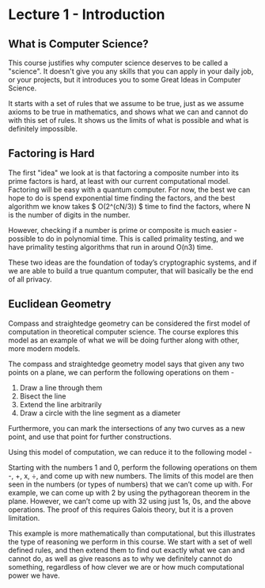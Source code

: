 # Lecture 1 - Introduction
## What is Computer Science?
This course justifies why computer science deserves to be called a "science".
It doesn't give you any skills that you can apply in your daily job, or your 
projects, but it introduces you to some Great Ideas in Computer Science.

It starts with a set of rules that we assume to be true, just as we assume
axioms to be true in mathematics, and shows what we can and cannot do with 
this set of rules. It shows us the limits of what is possible and what is
definitely impossible.

## Factoring is Hard
The first "idea" we look at is that factoring a composite number into its
prime factors is hard, at least with our current computational model. 
Factoring will be easy with a quantum computer. For now, the best we can hope 
to do is spend exponential time finding the factors, and the best algorithm we 
know takes $ O(2^(cN/3)) $ time to find the factors, where N is the number of 
digits in the number.

However, checking if a number is prime or composite is much easier - possible 
to do in polynomial time. This is called primality testing, and we have primality 
testing algorithms that run in around O(n3) time.

These two ideas are the foundation of today’s cryptographic systems, and if we 
are able to build a true quantum computer, that will basically be the end of all privacy.


## Euclidean Geometry
Compass and straightedge geometry can be considered the first model of computation in 
theoretical computer science. The course explores this model as an example of what we 
will be doing further along with other, more modern models.

The compass and straightedge geometry model says that given any two points on a plane, 
we can perform the following operations on them -

1. Draw a line through them
2. Bisect the line
3. Extend the line arbitrarily
4. Draw a circle with the line segment as a diameter

Furthermore, you can mark the intersections of any two curves as a new point, and use 
that point for further constructions.

Using this model of computation, we can reduce it to the following model -

Starting with the numbers 1 and 0, perform the following operations on them -, +, x, ÷, 
and come up with new numbers. The limits of this model are then seen in the numbers 
(or types of numbers) that we can’t come up with. For example, we can come up with 2 
by using the pythagorean theorem in the plane. However, we can’t come up with 32 using 
just 1s, 0s, and the above operations. The proof of this requires Galois theory, but it 
is a proven limitation.

This example is more mathematically than computational, but this illustrates the type of 
reasoning we perform in this course. We start with a set of well defined rules, and then 
extend them to find out exactly what we can and cannot do, as well as give reasons as to 
why we definitely cannot do something, regardless of how clever we are or how much computational 
power we have.
